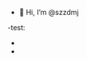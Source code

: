 - 👋 Hi, I’m @szzdmj


-test:


<!-- BLOG_START --><!-- BLOG_END -->


- <!-- index starts --><!-- index ends --> 

-  <!-- START doctoc -->
<!-- END doctoc -->
